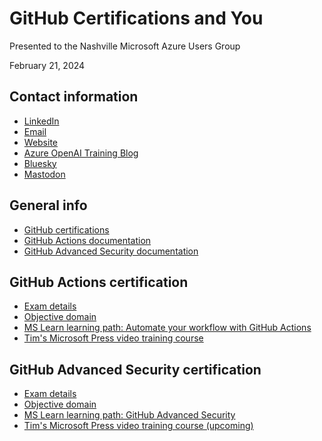 # GitHub Certifications and You

Presented to the Nashville Microsoft Azure Users Group

February 21, 2024

## Contact information

- [LinkedIn](https://www.linkedin.com/in/timothywarner/)
- [Email](mailto:timothywarner316@gmail.com)
- [Website](https://techtrainertim.com)
- [Azure OpenAI Training Blog](https://azureopenai.blog)
- [Bluesky](https://bsky.app/profile/techtrainertim.bsky.social)
- [Mastodon](https://mastodon.social/@techtrainertim)

## General info

- [GitHub certifications](https://examregistration.github.com/overview)
- [GitHub Actions documentation](https://docs.github.com/actions)
- [GitHub Advanced Security documentation](https://docs.github.com/en/get-started/learning-about-github/about-github-advanced-security)

## GitHub Actions certification

- [Exam details](https://examregistration.github.com/certification/ACTIONS)
- [Objective domain](https://assets.ctfassets.net/wfutmusr1t3h/2mMJ6nECbUAdiQMTObbPw6/7205ddb03603acb5cacde50633ce3852/github-actions-exam-preparation-study-guide__2_.pdf)
- [MS Learn learning path: Automate your workflow with GitHub Actions](https://learn.microsoft.com/en-us/collections/n5p4a5z7keznp5)
- [Tim's Microsoft Press video training course](https://www.microsoftpressstore.com/store/github-actions-cert-prep-video-9780138360047)

## GitHub Advanced Security certification

- [Exam details](https://examregistration.github.com/certification/GHAS)
- [Objective domain](https://assets.ctfassets.net/wfutmusr1t3h/4WQrNeENScZlISZKdknVbK/4c5d4a2174291da207efb57aa814899d/github-advanced-security-exam-preparation-study-guide__3_.pdf)
- [MS Learn learning path: GitHub Advanced Security](https://learn.microsoft.com/en-us/collections/rqymc6yw8q5rey)
- [Tim's Microsoft Press video training course (upcoming)](https://www.microsoftpressstore.com/store/browse/certification-training)